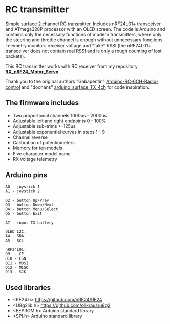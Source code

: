 # RC transmitter
Simple surface 2 channel RC transmitter.
Includes nRF24L01+ transceiver and ATmega328P processor with an OLED screen.
The code is Arduino and contains only the necessary functions of modern transmitters, where only the steering and throttle channel is enough without unnecessary functions.
Telemetry monitors receiver voltage and "fake" RSSI (the nRF24L01+ transceiver does not contain real RSSI and is only a rough counting of lost packets).

This RC transmitter works with RC receiver from my repository [**RX_nRF24_Motor_Servo**](https://github.com/stanekTM/RX_nRF24_Motor_Servo).

Thank you to the original authors "Gabapentin" [Arduino-RC-6CH-Radio-control](https://github.com/Gabapentin/Arduino-RC-6CH-Radio-control) and "doohans" [arduino_surface_TX_4ch](https://github.com/doohans/arduino_surface_TX_4ch) for code inspiration.

## The firmware includes
* Two proportional channels 1000us - 2000us
* Adjustable left and right endpoints 0 - 100%
* Adjustable sub-trims +-125us
* Adjustable exponential curves in steps 1 - 9
* Channel reverse
* Calibration of potentiometers
* Memory for ten models
* Five character model name
* RX voltage telemetry

## Arduino pins
```
A0 - joystick 1
A1 - joystick 2

D2 - button Up/Prev
D3 - button Down/Next
D4 - button Menu/Select
D5 - button Exit

A7 - input TX battery

OLED I2C:
A4 - SDA
A5 - SCL

nRF24L01:
D9  - CE
D10 - CSN
D11 - MOSI
D12 - MISO
D13 - SCK
```

## Used libraries
* <RF24.h>    https://github.com/nRF24/RF24
* <U8g2lib.h> https://github.com/olikraus/u8g2
* <EEPROM.h>  Arduino standard library
* <SPI.h>     Arduino standard library
